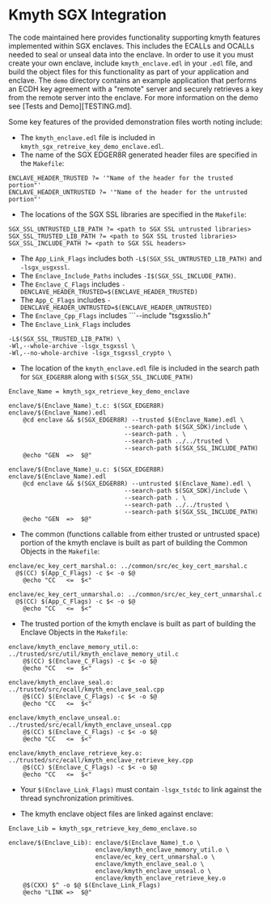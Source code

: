 # Kmyth SGX Integration

The code maintained here provides functionality supporting kmyth
features implemented within SGX enclaves. This includes the ECALLs and
OCALLs needed to seal or unseal data into the enclave. In order to use
it you must create your own enclave, include ```kmyth_enclave.edl```
in your ```.edl``` file, and build the object files for this
functionality as part of your application and enclave. The ```demo```
directory contains an example application that performs an ECDH key
agreement with a "remote" server and securely retrieves a key from the
remote server into the enclave. For more information on the demo see
[Tests and Demo][TESTING.md].

Some key features of the provided demonstration files worth noting include:
* The ```kmyth_enclave.edl``` file is included in
  ```kmyth_sgx_retreive_key_demo_enclave.edl```.
* The name of the SGX EDGER8R generated header files are specified
  in the ```Makefile```:
```
ENCLAVE_HEADER_TRUSTED ?= '"Name of the header for the trusted portion"'
ENCLAVE_HEADER_UNTRUSTED ?= '"Name of the header for the untrusted portion"'
```
* The locations of the SGX SSL libraries are specified in the ```Makefile```:
```
SGX_SSL_UNTRUSTED_LIB_PATH ?= <path to SGX SSL untrusted libraries>
SGX_SSL_TRUSTED_LIB_PATH ?= <path to SGX SSL trusted libraries>
SGX_SSL_INCLUDE_PATH ?= <path to SGX SSL headers>
```
* The ```App_Link_Flags``` includes both ```-L$(SGX_SSL_UNTRUSTED_LIB_PATH)```
  and ```-lsgx_usgxssl```.
* The ```Enclave_Include_Paths``` includes ```-I$(SGX_SSL_INCLUDE_PATH)```.
* The ```Enclave_C_Flags``` includes
  ```-DENCLAVE_HEADER_TRUSTED=$(ENCLAVE_HEADER_TRUSTED)```
* The ```App_C_Flags``` includes
  ```-DENCLAVE_HEADER_UNTRUSTED=$(ENCLAVE_HEADER_UNTRUSTED)```
* The ```Enclave_Cpp_Flags``` includes ```--include "tsgxsslio.h"
* The ```Enclave_Link_Flags``` includes
```
-L$(SGX_SSL_TRUSTED_LIB_PATH) \
-Wl,--whole-archive -lsgx_tsgxssl \
-Wl,--no-whole-archive -lsgx_tsgxssl_crypto \
```
* The location of the ```kmyth_enclave.edl``` file is included in the search
  path for ```SGX_EDGER8R``` along with ```$(SGX_SSL_INCLUDE_PATH)```
```
Enclave_Name = kmyth_sgx_retrieve_key_demo_enclave
```
```
enclave/$(Enclave_Name)_t.c: $(SGX_EDGER8R) enclave/$(Enclave_Name).edl
	@cd enclave && $(SGX_EDGER8R) --trusted $(Enclave_Name).edl \
                                --search-path $(SGX_SDK)/include \
                                --search-path . \
                                --search-path ../../trusted \
                                --search-path $(SGX_SSL_INCLUDE_PATH)
	@echo "GEN  =>  $@"
```
```
enclave/$(Enclave_Name)_u.c: $(SGX_EDGER8R) enclave/$(Enclave_Name).edl
	@cd enclave && $(SGX_EDGER8R) --untrusted $(Enclave_Name).edl \
                                --search-path $(SGX_SDK)/include \
                                --search-path . \
                                --search-path ../../trusted \
                                --search-path $(SGX_SSL_INCLUDE_PATH)
	@echo "GEN  =>  $@"
```
* The common (functions callable from either trusted or untrusted space)
  portion of the kmyth enclave is built as part of building the
  Common Objects in the ```Makefile```:
```
enclave/ec_key_cert_marshal.o: ../common/src/ec_key_cert_marshal.c
  @$(CC) $(App_C_Flags) -c $< -o $@
	@echo "CC   <=  $<"

enclave/ec_key_cert_unmarshal.o: ../common/src/ec_key_cert_unmarshal.c
  @$(CC) $(App_C_Flags) -c $< -o $@
	@echo "CC   <=  $<"
```
* The trusted portion of the kmyth enclave is built as part of building the
  Enclave Objects in the ```Makefile```:
```
enclave/kmyth_enclave_memory_util.o: ../trusted/src/util/kmyth_enclave_memory_util.c
	@$(CC) $(Enclave_C_Flags) -c $< -o $@
	@echo "CC   <=  $<"

enclave/kmyth_enclave_seal.o: ../trusted/src/ecall/kmyth_enclave_seal.cpp
	@$(CC) $(Enclave_C_Flags) -c $< -o $@
	@echo "CC   <=  $<"

enclave/kmyth_enclave_unseal.o: ../trusted/src/ecall/kmyth_enclave_unseal.cpp
	@$(CC) $(Enclave_C_Flags) -c $< -o $@
	@echo "CC   <=  $<"

enclave/kmyth_enclave_retrieve_key.o: ../trusted/src/ecall/kmyth_enclave_retrieve_key.cpp
	@$(CC) $(Enclave_C_Flags) -c $< -o $@
	@echo "CC   <=  $<"

```
* Your ```$(Enclave_Link_Flags)``` must contain ```-lsgx_tstdc``` to link against the thread synchronization primitives.

* The kmyth enclave object files are linked against enclave:

```
Enclave_Lib = kmyth_sgx_retrieve_key_demo_enclave.so
```
```
enclave/$(Enclave_Lib): enclave/$(Enclave_Name)_t.o \
                        enclave/kmyth_enclave_memory_util.o \
                        enclave/ec_key_cert_unmarshal.o \
                        enclave/kmyth_enclave_seal.o \
                        enclave/kmyth_enclave_unseal.o \
                        enclave/kmyth_enclave_retrieve_key.o
	@$(CXX) $^ -o $@ $(Enclave_Link_Flags)
	@echo "LINK =>  $@"
```
